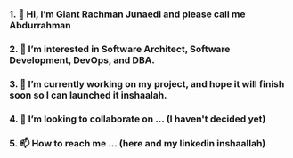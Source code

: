 ### 1. 👋 Hi, I’m Giant Rachman Junaedi and please call me Abdurrahman
### 2. 👀 I’m interested in Software Architect, Software Development, DevOps, and DBA.
### 3. 🌱 I’m currently working on my project, and hope it will finish soon so I can launched it inshaalah.
### 4. 💞️ I’m looking to collaborate on ... (I haven't decided yet)
### 5. 📫 How to reach me ... (here and my linkedin inshaallah)
